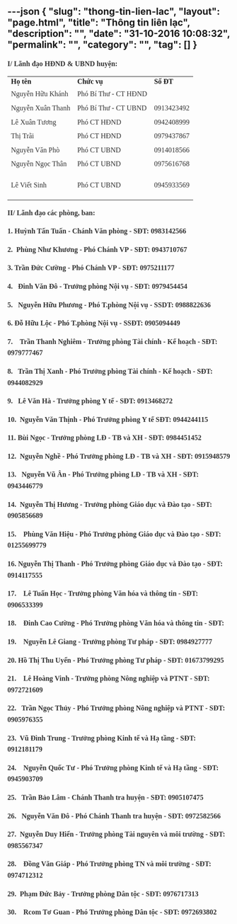 ---json
{
    "slug": "thong-tin-lien-lac",
    "layout": "page.html",
    "title": "Thông tin liên lạc",
    "description": "",
    "date": "31-10-2016 10:08:32",
    "permalink": "",
    "category": "",
    "tag": []
}
---
<p class="MsoNormal" style="margin-bottom: 12pt;"><font face="Times New Roman"><span style="font-weight: bolder; color: rgb(51, 51, 51); font-size: 16px; line-height: 25.6px;">I/ Lãnh đạo HĐND &amp; UBND huyện:</span></font></p><table class="table table-bordered"><tbody><tr><td><font face="Verdana"><b>Họ tên</b></font></td><td><font face="Verdana"><b>Chức vụ</b></font></td><td><font face="Verdana"><b>Số ĐT</b></font></td></tr><tr><td><font face="Times New Roman"><span style="color: rgb(51, 51, 51); font-size: 16px; line-height: 25.6px;">Nguyễn Hữu Khánh</span><br></font></td><td><font face="Times New Roman"><span style="color: rgb(51, 51, 51); font-size: 16px; line-height: 25.6px;">Phó Bí Thư - CT HĐND</span><br></font></td><td><font face="Times New Roman"><br></font></td></tr><tr><td><font face="Times New Roman"><span style="color: rgb(51, 51, 51); font-size: 16px; line-height: 25.6px;">Nguyễn Xuân Thanh</span><br></font></td><td><font face="Times New Roman"><span style="color: rgb(51, 51, 51); font-size: 16px; line-height: 25.6px;">Phó Bí Thư - CT UBND</span><br></font></td><td><font face="Times New Roman"><span style="color: rgb(51, 51, 51); font-size: 16px; line-height: 25.6px;">0913423492</span><br></font></td></tr><tr><td><span style="color: rgb(51, 51, 51); font-family: &quot;Times New Roman&quot;; font-size: 16px; line-height: 25.6px;">Lê Xuân Tương</span><font face="Times New Roman"><br></font></td><td><span style="color: rgb(51, 51, 51); font-family: &quot;Times New Roman&quot;; font-size: 16px; line-height: 25.6px;">Phó CT HĐND</span><font face="Times New Roman"><br></font></td><td><span style="color: rgb(51, 51, 51); font-family: &quot;Times New Roman&quot;; font-size: 16px; line-height: 25.6px;">0942408999</span><font face="Times New Roman"><br></font></td></tr><tr><td><span style="color: rgb(51, 51, 51); font-family: &quot;Times New Roman&quot;; font-size: 16px; line-height: 25.6px;">Thị Trãi</span><font face="Times New Roman"><br></font></td><td><span style="color: rgb(51, 51, 51); font-family: &quot;Times New Roman&quot;; font-size: 16px; line-height: 25.6px;">Phó CT HĐND</span><font face="Times New Roman"><br></font></td><td><span style="color: rgb(51, 51, 51); font-family: &quot;Times New Roman&quot;; font-size: 16px; line-height: 25.6px;">0979437867</span><font face="Times New Roman"><br></font></td></tr><tr><td><span style="color: rgb(51, 51, 51); font-family: &quot;Times New Roman&quot;; font-size: 16px; line-height: 25.6px;">Nguyễn Văn Phò</span><font face="Times New Roman"><br></font></td><td><span style="color: rgb(51, 51, 51); font-family: &quot;Times New Roman&quot;; font-size: 16px; line-height: 25.6px;">Phó CT UBND</span><font face="Times New Roman"><br></font></td><td><span style="color: rgb(51, 51, 51); font-family: &quot;Times New Roman&quot;; font-size: 16px; line-height: 25.6px;">0914018566</span><font face="Times New Roman"><br></font></td></tr><tr><td><span style="color: rgb(51, 51, 51); font-family: &quot;Times New Roman&quot;; font-size: 16px; line-height: 25.6px;">Nguyễn Ngọc Thân</span><font face="Times New Roman"><br></font></td><td><span style="color: rgb(51, 51, 51); font-family: &quot;Times New Roman&quot;; font-size: 16px; line-height: 25.6px;">Phó CT UBND</span><font face="Times New Roman"><br></font></td><td><span style="color: rgb(51, 51, 51); font-family: &quot;Times New Roman&quot;; font-size: 16px; line-height: 25.6px;">0975616768</span><font face="Times New Roman"><br></font></td></tr><tr><td><span style="color: rgb(51, 51, 51); font-family: &quot;Times New Roman&quot;; font-size: 16px; line-height: 25.6px;">Lê Viết Sinh</span><font face="Times New Roman"><br></font></td><td><span style="color: rgb(51, 51, 51); font-family: &quot;Times New Roman&quot;; font-size: 16px; line-height: 25.6px;">Phó CT UBND</span><font face="Times New Roman"><br></font></td><td><p><span style="color: rgb(51, 51, 51); font-family: &quot;Times New Roman&quot;; font-size: 16px; line-height: 25.6px;">0945933569</span><font face="Times New Roman"><br></font></p></td></tr></tbody></table><p class="MsoNormal" style="margin-bottom: 12pt;"><b style="font-size: 16px; line-height: 25.6px; color: rgb(51, 51, 51); font-family: &quot;Times New Roman&quot;;">II/ Lãnh đạo các phòng, ban:</b></p><p class="MsoNormal" style="margin-bottom: 12pt;"><b style="font-size: 16px; line-height: 25.6px; color: rgb(51, 51, 51); font-family: &quot;Times New Roman&quot;;">1.<span class="Apple-tab-span" style="white-space:pre">	</span>Huỳnh Tấn Tuấn - Chánh Văn phòng - SĐT: 0983142566</b><br></p><p class="MsoNormal" style="margin-bottom: 12pt;"><font color="#333333" face="Times New Roman"><span style="font-size: 16px; line-height: 25.6px;"><b>2.<span class="Apple-tab-span" style="white-space:pre">	</span>Phùng Như Khương - Phó Chánh VP - SĐT: 0943710767</b></span></font></p><p class="MsoNormal" style="margin-bottom: 12pt;"><font color="#333333" face="Times New Roman"><span style="font-size: 16px; line-height: 25.6px;"><b>3.<span class="Apple-tab-span" style="white-space:pre">	</span>Trần Đức Cường - Phó Chánh VP - SĐT: 0975211177</b></span></font></p><p class="MsoNormal" style="margin-bottom: 12pt;"><font color="#333333" face="Times New Roman"><span style="font-size: 16px; line-height: 25.6px;"><b>4.<span class="Apple-tab-span" style="white-space:pre">	</span>Đinh Văn Đô - Trưởng phòng Nội vụ - SĐT: 0979454454</b></span></font></p><p class="MsoNormal" style="margin-bottom: 12pt;"><font color="#333333" face="Times New Roman"><span style="font-size: 16px; line-height: 25.6px;"><b>5.<span class="Apple-tab-span" style="white-space:pre">	</span>Nguyễn Hữu Phương - Phó T.phòng Nội vụ - SSDT: 0988822636</b></span></font></p><p class="MsoNormal" style="margin-bottom: 12pt;"><font color="#333333" face="Times New Roman"><span style="font-size: 16px; line-height: 25.6px;"><b>6.<span class="Apple-tab-span" style="white-space:pre">	</span>Đỗ Hữu Lộc - Phó T.phòng Nội vụ - SSĐT: 0905094449</b></span></font></p><p class="MsoNormal" style="margin-bottom: 12pt;"><font color="#333333" face="Times New Roman"><span style="font-size: 16px; line-height: 25.6px;"><b>7.<span class="Apple-tab-span" style="white-space:pre">	</span>Trần Thanh Nghiêm - Trưởng phòng Tài chính - Kế hoạch - SĐT: 0979777467</b></span></font></p><p class="MsoNormal" style="margin-bottom: 12pt;"><font color="#333333" face="Times New Roman"><span style="font-size: 16px; line-height: 25.6px;"><b>8.<span class="Apple-tab-span" style="white-space:pre">	</span>Trần Thị Xanh - Phó Trưởng phòng Tài chính - Kế hoạch - SĐT: 0944082929</b></span></font></p><p class="MsoNormal" style="margin-bottom: 12pt;"><font color="#333333" face="Times New Roman"><span style="font-size: 16px; line-height: 25.6px;"><b>9.<span class="Apple-tab-span" style="white-space:pre">	</span>Lê Văn Hà - Trưởng phòng Y tế - SĐT: 0913468272</b></span></font></p><p class="MsoNormal" style="margin-bottom: 12pt;"><font color="#333333" face="Times New Roman"><span style="font-size: 16px; line-height: 25.6px;"><b>10.<span class="Apple-tab-span" style="white-space:pre">	</span>Nguyễn Văn Thịnh - Phó Trưởng phòng Y tế SĐT: 0944244115</b></span></font></p><p class="MsoNormal" style="margin-bottom: 12pt;"><font color="#333333" face="Times New Roman"><span style="font-size: 16px; line-height: 25.6px;"><b>11.<span class="Apple-tab-span" style="white-space:pre">	</span>Bùi Ngọc - Trưởng phòng LĐ - TB và XH - SĐT: 0984451452</b></span></font></p><p class="MsoNormal" style="margin-bottom: 12pt;"><font color="#333333" face="Times New Roman"><span style="font-size: 16px; line-height: 25.6px;"><b>12.<span class="Apple-tab-span" style="white-space:pre">	</span>Nguyễn Nghề - Phó Trưởng phòng LĐ - TB và XH - SĐT: 0915948579</b></span></font></p><p class="MsoNormal" style="margin-bottom: 12pt;"><font color="#333333" face="Times New Roman"><span style="font-size: 16px; line-height: 25.6px;"><b>13.<span class="Apple-tab-span" style="white-space:pre">	</span>Nguyễn Vũ Ân - Phó Trưởng phòng LĐ - TB và XH - SĐT: 0943446779</b></span></font></p><p class="MsoNormal" style="margin-bottom: 12pt;"><font color="#333333" face="Times New Roman"><span style="font-size: 16px; line-height: 25.6px;"><b>14.<span class="Apple-tab-span" style="white-space:pre">	</span>Nguyễn Thị Hương - Trưởng phòng Giáo dục và Đào tạo - SĐT: 0905856689</b></span></font></p><p class="MsoNormal" style="margin-bottom: 12pt;"><font color="#333333" face="Times New Roman"><span style="font-size: 16px; line-height: 25.6px;"><b>15.<span class="Apple-tab-span" style="white-space:pre">	</span>Phùng Văn Hiệu - Phó Trưởng phòng Giáo dục và Đào tạo - SĐT: 01255699779</b></span></font></p><p class="MsoNormal" style="margin-bottom: 12pt;"><font color="#333333" face="Times New Roman"><span style="font-size: 16px; line-height: 25.6px;"><b>16.<span class="Apple-tab-span" style="white-space:pre">	</span>Nguyễn Thị Thanh - Phó Trưởng phòng Giáo dục và Đào tạo - SĐT: 0914117555</b></span></font></p><p class="MsoNormal" style="margin-bottom: 12pt;"><font color="#333333" face="Times New Roman"><span style="font-size: 16px; line-height: 25.6px;"><b>17.<span class="Apple-tab-span" style="white-space:pre">	</span>Lê Tuấn Học - Trưởng phòng Văn hóa và thông tin - SĐT: 0906533399</b></span></font></p><p class="MsoNormal" style="margin-bottom: 12pt;"><font color="#333333" face="Times New Roman"><span style="font-size: 16px; line-height: 25.6px;"><b>18.<span class="Apple-tab-span" style="white-space:pre">	</span>Đinh Cao Cường - Phó Trưởng phòng Văn hóa và thông tin - SĐT:</b></span></font></p><p class="MsoNormal" style="margin-bottom: 12pt;"><font color="#333333" face="Times New Roman"><span style="font-size: 16px; line-height: 25.6px;"><b>19.<span class="Apple-tab-span" style="white-space:pre">	</span>Nguyễn Lê Giang - Trưởng phòng Tư pháp - SĐT: 0984927777</b></span></font></p><p class="MsoNormal" style="margin-bottom: 12pt;"><font color="#333333" face="Times New Roman"><span style="font-size: 16px; line-height: 25.6px;"><b>20.<span class="Apple-tab-span" style="white-space:pre">	</span>Hồ Thị Thu Uyển - Phó Trưởng phòng Tư pháp - SĐT: 01673799295</b></span></font></p><p class="MsoNormal" style="margin-bottom: 12pt;"><font color="#333333" face="Times New Roman"><span style="font-size: 16px; line-height: 25.6px;"><b>21.<span class="Apple-tab-span" style="white-space:pre">	</span>Lê Hoàng Vinh - Trưởng phòng Nông nghiệp và PTNT - SĐT: 0972721609</b></span></font></p><p class="MsoNormal" style="margin-bottom: 12pt;"><font color="#333333" face="Times New Roman"><span style="font-size: 16px; line-height: 25.6px;"><b>22.<span class="Apple-tab-span" style="white-space:pre">	</span>Trần Ngọc Thủy - Phó Trưởng phòng Nông nghiệp và PTNT - SĐT: 0905976355</b></span></font></p><p class="MsoNormal" style="margin-bottom: 12pt;"><font color="#333333" face="Times New Roman"><span style="font-size: 16px; line-height: 25.6px;"><b>23.<span class="Apple-tab-span" style="white-space:pre">	</span>Vũ Đình Trung - Trưởng phòng Kinh tế và Hạ tầng - SĐT: 0912181179</b></span></font></p><p class="MsoNormal" style="margin-bottom: 12pt;"><font color="#333333" face="Times New Roman"><span style="font-size: 16px; line-height: 25.6px;"><b>24.<span class="Apple-tab-span" style="white-space:pre">	</span>Nguyễn Quốc Tư - Phó Trưởng phòng Kinh tế và Hạ tầng - SĐT: 0945903709</b></span></font></p><p class="MsoNormal" style="margin-bottom: 12pt;"><font color="#333333" face="Times New Roman"><span style="font-size: 16px; line-height: 25.6px;"><b>25.<span class="Apple-tab-span" style="white-space:pre">	</span>Trần Bảo Lâm - Chánh Thanh tra huyện - SĐT: 0905107475</b></span></font></p><p class="MsoNormal" style="margin-bottom: 12pt;"><font color="#333333" face="Times New Roman"><span style="font-size: 16px; line-height: 25.6px;"><b>26.<span class="Apple-tab-span" style="white-space:pre">	</span>Nguyễn Văn Đô - Phó Chánh Thanh tra huyện - SĐT: 0972582566</b></span></font></p><p class="MsoNormal" style="margin-bottom: 12pt;"><font color="#333333" face="Times New Roman"><span style="font-size: 16px; line-height: 25.6px;"><b>27.<span class="Apple-tab-span" style="white-space:pre">	</span>Nguyễn Duy Hiển - Trưởng phòng Tài nguyên và môi trường - SĐT: 0985567347</b></span></font></p><p class="MsoNormal" style="margin-bottom: 12pt;"><font color="#333333" face="Times New Roman"><span style="font-size: 16px; line-height: 25.6px;"><b>28.<span class="Apple-tab-span" style="white-space:pre">	</span>Đồng Văn Giáp - Phó Trưởng phòng TN và môi trường - SĐT: 0974712312</b></span></font></p><p class="MsoNormal" style="margin-bottom: 12pt;"><font color="#333333" face="Times New Roman"><span style="font-size: 16px; line-height: 25.6px;"><b>29.<span class="Apple-tab-span" style="white-space:pre">	</span>Phạm Đức Bảy - Trưởng phòng Dân tộc - SĐT: 0976717313</b></span></font></p><p class="MsoNormal" style="margin-bottom: 12pt;"><font color="#333333" face="Times New Roman"><span style="font-size: 16px; line-height: 25.6px;"><b>30.<span class="Apple-tab-span" style="white-space:pre">	</span>Rcom Tơ Guan - Phó Trưởng phòng Dân tộc - SĐT: 0972693802</b></span></font></p><p class="MsoNormal" style="mso-margin-top-alt:auto;margin-bottom:12.0pt;
line-height:19.2pt"><br></p>